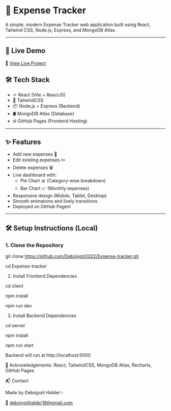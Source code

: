 # 💸 Expense Tracker

A simple, modern Expense Tracker web application built using React, Tailwind CSS, Node.js, Express, and MongoDB Atlas.

---

## 🚀 Live Demo

🔗 [View Live Project](https://debojyoti2022.github.io/Expense-tracker/)  

## 🛠 Tech Stack

- ⚛️ React (Vite + ReactJS)
- 🎨 TailwindCSS
- 📦 Node.js + Express (Backend)
- 🛢️ MongoDB Atlas (Database)
- 🌐 GitHub Pages (Frontend Hosting)

---

## ✨ Features

- Add new expenses 💸
- Edit existing expenses ✏️
- Delete expenses 🗑️
- Live dashboard with:
  - Pie Chart 📊 (Category-wise breakdown)
  - Bar Chart 📈 (Monthly expenses)
- Responsive design (Mobile, Tablet, Desktop)
- Smooth animations and lively transitions
- Deployed on GitHub Pages!

---

## 🛠 Setup Instructions (Local)

### 1. Clone the Repository

git clone https://github.com/Debojyoti2022/Expense-tracker.git

cd Expense-tracker

2. Install Frontend Dependencies

cd client

npm install

npm run dev

3. Install Backend Dependencies

cd server

npm install

npm run start

Backend will run at http://localhost:5000

🙌 Acknowledgements: 
React,
TailwindCSS,
MongoDB Atlas,
Recharts,
GitHub Pages

📬 Contact

Made by Debojyoti Halder✨

📧 debojyotihalder18@gmail.com

